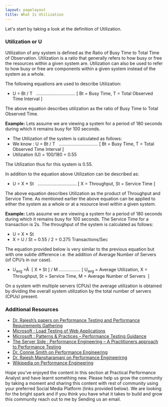 ```yaml
---
layout: pagelayout
title: What Is Utilization
---
```


Let's start by taking a look at the definition of Utilization. 

### Utilization or U

Utilization of any system is defined as the Ratio of Busy Time to Total Time of Observation. Utilization is a ratio that generally refers to how busy or free the resources within a given system are. Utilization can also be used to refer to how busy or free are components within a given system instead of the system as a whole.

The following equations are used to describe Utilization:

  * U = Bt / T   &#8230;&#8230;&#8230;&#8230;&#8230;&#8230;&#8230;&#8230;&#8230;&#8230;. [ Bt = Busy Time, T = Total Observed Time Interval ]

The above equation describes utilization as the ratio of Busy Time to Total Observed Time.

**Example:** Lets assume we are viewing a system for a period of 180 seconds during which it remains busy for 100 seconds.

  * The Utilization of the system is calculated as follows:
  * We know : U = Bt / T   &#8230;&#8230;&#8230;&#8230;&#8230;&#8230;&#8230;&#8230;&#8230;&#8230;. [ Bt = Busy Time, T = Total Observed Time Interval ]
  * Utilization (U) = 100/180 = 0.55

The Utilization thus for this system is 0.55.

In addition to the equation above Utilization can be described as:

  * U = X * St   &#8230;&#8230;&#8230;&#8230;&#8230;&#8230;&#8230;&#8230;&#8230;&#8230;. [ X = Throughput, St = Service Time ]

The above equation describes Utilization as the product of Throughput and Service Time. As mentioned earlier the above equation can be applied to either the system as a whole or at a resource level within a given system.

**Example:** Lets assume we are viewing a system for a period of 180 seconds during which it remains busy for 100 seconds. The Service Time for a transaction is 2s. The throughput of the system is calculated as follows:

  * U = X * St
  * X = U / St = 0.55 / 2 = 0.275 Transactions/Sec

The equation provided below is very similar to the previous equation but with one subtle difference i.e. the addition of Average Number of Servers (of CPU&#8217;s in our case).

  * U<sub>avg</sub> =Â  [ X * St ] / M &#8230;&#8230;&#8230;&#8230;&#8230;.. [ U<sub>avg</sub> = Average Utilization, X = Throughput, St = Service Time, M = Average Number of Servers  ]

On a system with multiple servers (CPUs) the average utilization is obtained by dividing the overall system utilization by the total number of servers (CPUs) present.


### Additional Resources

* [Dr. Rajesh’s papers on Performance Testing and Performance Requirements Gathering](https://sites.google.com/site/swperfengg/)
* [Microsoft : Load Testing of Web Applications](http://msdn.microsoft.com/en-us/library/bb924372.aspx)
* [Microsoft : Patterns & Practices – Performance Testing Guidance](http://perftesting.codeplex.com/wikipage?title=How%20To:%20Model%20the%20Workload%20for%20Web%20Applications)
* [The Server Side : Performance Engineering – A Practitioners approach to Performance Testing](http://www.theserverside.com/news/1363731/Performance-Engineering-a-Practitioners-Approach-to-Performance-Testing)
* [Dr. Connie Smith on Performance Engineering](http://www.perfeng.com)
* [Dr. Rajesh Mansharamani on Performance Engineerirng](https://sites.google.com/site/swperfengg/home)
* [Wikipedia on Performance Engineering](http://en.wikipedia.org/wiki/Performance_engineering)

Hope you’ve enjoyed the content in this section at Practical Performance Analyst and have learnt something new. Please help us grow the community by taking a moment and sharing this content with rest of community using your preferred Social Media Platform (links provided below). We are looking for the bright spark and if you think you have what it takes to build and grow this community reach out to me by Sending us an email. 

